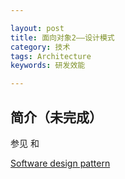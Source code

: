 ```yaml
---

layout: post
title: 面向对象2——设计模式
category: 技术
tags: Architecture
keywords: 研发效能

---
```


## 简介（未完成）

参见[]()  和 []()

[Software design pattern](https://en.wikipedia.org/wiki/Software_design_pattern)
